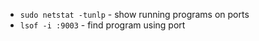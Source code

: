- `sudo netstat -tunlp` - show running programs on ports
- `lsof -i :9003`  - find program using port


